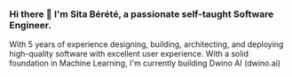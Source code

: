 ### Hi there 👋 I'm Sita Bérété, a passionate self-taught Software Engineer.
With 5 years of experience designing, building, architecting, and deploying high-quality software with excellent user experience. With a solid foundation in Machine Learning, I'm currently building Dwino AI (dwino.ai)


<!--- - 🔭 I’m currently working at [Bayzat](http://bayzat.com) --->
<!--- - 🌱 I’m learning Microservices architectural pattern --->
<!--- - 👯 I’m looking to collaborate on Microservices based systems --->
<!--- - 📫 How to reach me: sita@berete.dev --->
<!--- - 💬 Ask me about Software Engineering related topics --->
<!--- - 😄 Pronouns: he/him --->
<!--- - ⚡ Fun fact: ...--->

<!--- [![Sita's GitHub stats](https://github-readme-stats.vercel.app/api?username=sitatec&count_private=true&show_icons=true)](https://github.com/anuraghazra/github-readme-stats) --->
<!-- [![Top Langs](https://github-readme-stats.vercel.app/api/top-langs/?username=sitatec&langs_count=10&layout=compact&custom_title=My%20repos%27%20languages&hide=html,css,shell,plpgsql,qmake,ruby,twig,objective-c,purebasic)](https://github.com/anuraghazra/github-readme-stats) -->
